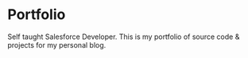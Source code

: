 # Portfolio
Self taught Salesforce Developer.
This is my portfolio of source code & projects for my personal blog.
